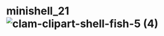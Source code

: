 # minishell_21  ![clam-clipart-shell-fish-5 (4)](https://user-images.githubusercontent.com/86107897/187242176-3c77f394-b050-4710-8090-2cbff4f583dd.png)
